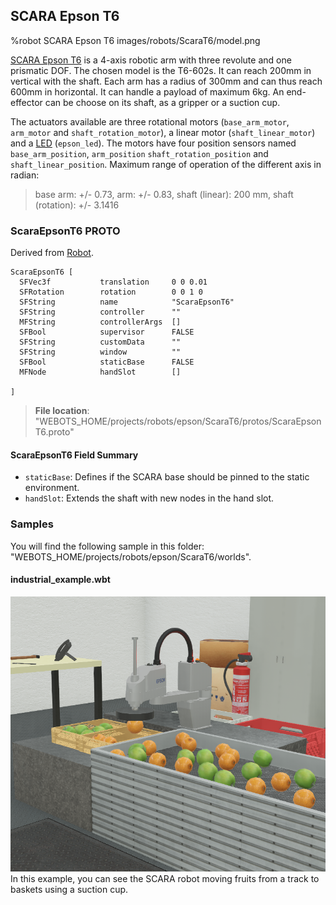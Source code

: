 ## SCARA Epson T6

%robot SCARA Epson T6 images/robots/ScaraT6/model.png

[SCARA Epson T6](https://www.epson.eu/products/robot/scara-t6-series) is a 4-axis robotic arm with three revolute and one prismatic DOF.
The chosen model is the T6-602s.
It can reach 200mm in vertical with the shaft.
Each arm has a radius of 300mm and can thus reach 600mm in horizontal.
It can handle a payload of maximum 6kg.
An end-effector can be choose on its shaft, as a gripper or a suction cup.

The actuators available are three rotational motors (`base_arm_motor`, `arm_motor` and `shaft_rotation_motor`), a linear motor (`shaft_linear_motor`) and a [LED](../reference/led.md) (`epson_led`).
The motors have four position sensors named `base_arm_position`, `arm_position` `shaft_rotation_position` and `shaft_linear_position`.
Maximum range of operation of the different axis in radian:
> base arm: +/- 0.73, arm: +/- 0.83, shaft (linear): 200 mm, shaft (rotation): +/- 3.1416
### ScaraEpsonT6 PROTO

Derived from [Robot](../reference/robot.md).

```
ScaraEpsonT6 [
  SFVec3f           translation     0 0 0.01
  SFRotation        rotation        0 0 1 0
  SFString          name            "ScaraEpsonT6"
  SFString          controller      ""
  MFString          controllerArgs  []
  SFBool            supervisor      FALSE
  SFString          customData      ""
  SFString          window          ""
  SFBool            staticBase      FALSE
  MFNode            handSlot        []

]
```

> **File location**: "WEBOTS\_HOME/projects/robots/epson/ScaraT6/protos/ScaraEpsonT6.proto"

#### ScaraEpsonT6 Field Summary

-  `staticBase`: Defines if the SCARA base should be pinned to the static environment.
-  `handSlot`: Extends the shaft with new nodes in the hand slot.

### Samples

You will find the following sample in this folder: "WEBOTS\_HOME/projects/robots/epson/ScaraT6/worlds".

#### industrial\_example.wbt

![industrial_example.wbt.png](images/robots/ScaraT6/industrial_example.wbt.png) In this example, you can see the SCARA robot moving fruits from a track to baskets using a suction cup.
